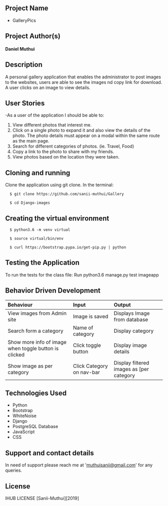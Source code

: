 ## Project Name
- GalleryPics

## Project Author(s)
#### Daniel Muthui

## Description

A personal gallery application that enables the administrator to post images to the websites, users are able to see the images nd copy link for download. A user clicks on an image to view details.
## User Stories
-As a user of the application I should be able to:

1. View different photos that interest me.
2. Click on a single photo to expand it and also view the details of the photo. The photo details must appear on a modal within the same route as the main page.
3. Search for different categories of photos. (ie. Travel, Food)
4. Copy a link to the photo to share with my friends.
5. View photos based on the location they were taken.

## Cloning and running
Clone the application using git clone. In the terminal:

  ```  $ git clone https://github.com/sanii-muthui/Gallery```
  
  ```  $ cd Django-images```

## Creating the virtual environment

  ```  $ python3.6 -m venv virtual```
  
  ```  $ source virtual/bin/env```
  
  ```  $ curl https://bootstrap.pypa.io/get-pip.py | python```



## Testing the Application
To run the tests for the class file:
Run  python3.6 manage.py test imageapp


## Behavior Driven Development

| Behaviour                                           | Input                            | Output                                 |
| :-------------------------------------------------- | :--------------------------------|:---------------------------------------|
|View images from Admin site                          |     Image is saved               | Displays Image from database           |
|Search form a category                               |Name of category                  |Display category                        |
|Show more info of image when toggle button is clicked|Click toggle button               |Display image details                   |
|Show image as per category                           |Click Category on nav-bar         |Display filtered images as [per category|


## Technologies Used
* Python
* Bootstrap
* WhiteNoise
* Django
* PostgreSQL Database
* JavaScript
* CSS

## Support and contact details

In need of support please reach me at 'muthuisanii@gmail.com' for any queries.

## License

IHUB LICENSE [Sanii-Muthui][2019]
